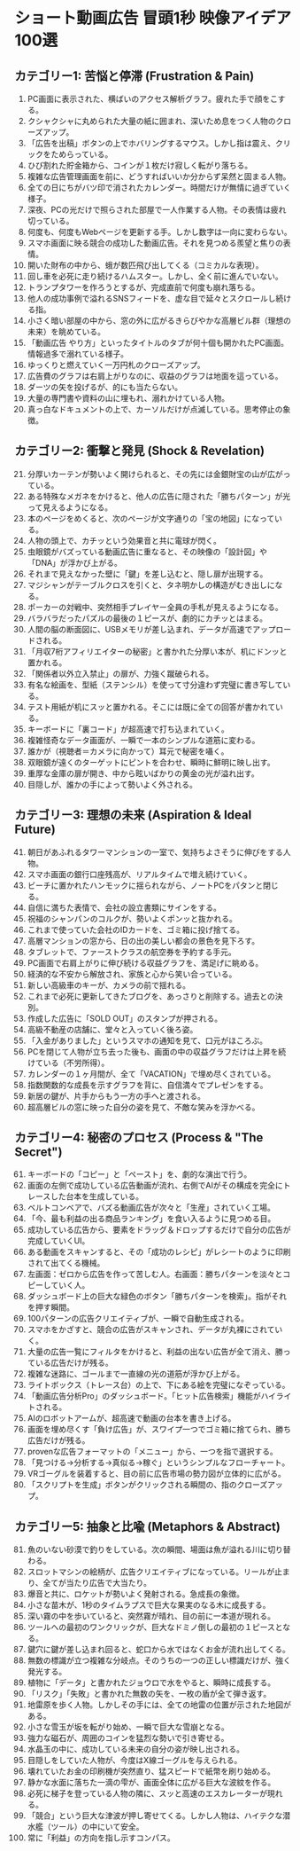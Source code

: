 # ショート動画広告 冒頭1秒 映像アイデア100選

## カテゴリー1: 苦悩と停滞 (Frustration & Pain)

1.  PC画面に表示された、横ばいのアクセス解析グラフ。疲れた手で顔をこする。
2.  クシャクシャに丸められた大量の紙に囲まれ、深いため息をつく人物のクローズアップ。
3.  「広告を出稿」ボタンの上でホバリングするマウス。しかし指は震え、クリックをためらっている。
4.  ひび割れた貯金箱から、コインが１枚だけ寂しく転がり落ちる。
5.  複雑な広告管理画面を前に、どうすればいいか分からず呆然と固まる人物。
6.  全ての日にちがバツ印で消されたカレンダー。時間だけが無情に過ぎていく様子。
7.  深夜、PCの光だけで照らされた部屋で一人作業する人物。その表情は疲れ切っている。
8.  何度も、何度もWebページを更新する手。しかし数字は一向に変わらない。
9.  スマホ画面に映る競合の成功した動画広告。それを見つめる羨望と焦りの表情。
10. 開いた財布の中から、蛾が数匹飛び出してくる（コミカルな表現）。
11. 回し車を必死に走り続けるハムスター。しかし、全く前に進んでいない。
12. トランプタワーを作ろうとするが、完成直前で何度も崩れ落ちる。
13. 他人の成功事例で溢れるSNSフィードを、虚な目で延々とスクロールし続ける指。
14. 小さく暗い部屋の中から、窓の外に広がるきらびやかな高層ビル群（理想の未来）を眺めている。
15. 「動画広告 やり方」といったタイトルのタブが何十個も開かれたPC画面。情報過多で溺れている様子。
16. ゆっくりと燃えていく一万円札のクローズアップ。
17. 広告費のグラフは右肩上がりなのに、収益のグラフは地面を這っている。
18. ダーツの矢を投げるが、的にも当たらない。
19. 大量の専門書や資料の山に埋もれ、溺れかけている人物。
20. 真っ白なドキュメントの上で、カーソルだけが点滅している。思考停止の象徴。

## カテゴリー2: 衝撃と発見 (Shock & Revelation)

21. 分厚いカーテンが勢いよく開けられると、その先には金銀財宝の山が広がっている。
22. ある特殊なメガネをかけると、他人の広告に隠された「勝ちパターン」が光って見えるようになる。
23. 本のページをめくると、次のページが文字通りの「宝の地図」になっている。
24. 人物の頭上で、カチッという効果音と共に電球が閃く。
25. 虫眼鏡がバズっている動画広告に重なると、その映像の「設計図」や「DNA」が浮かび上がる。
26. それまで見えなかった壁に「鍵」を差し込むと、隠し扉が出現する。
27. マジシャンがテーブルクロスを引くと、タネ明かしの構造がむき出しになる。
28. ポーカーの対戦中、突然相手プレイヤー全員の手札が見えるようになる。
29. バラバラだったパズルの最後の１ピースが、劇的にカチッとはまる。
30. 人間の脳の断面図に、USBメモリが差し込まれ、データが高速でアップロードされる。
31. 「月収7桁アフィリエイターの秘密」と書かれた分厚い本が、机にドンッと置かれる。
32. 「関係者以外立入禁止」の扉が、力強く蹴破られる。
33. 有名な絵画を、型紙（ステンシル）を使って寸分違わず完璧に書き写している。
34. テスト用紙が机にスッと置かれる。そこには既に全ての回答が書かれている。
35. キーボードに「裏コード」が超高速で打ち込まれていく。
36. 複雑怪奇なデータ画面が、一瞬で一本のシンプルな道筋に変わる。
37. 誰かが（視聴者＝カメラに向かって）耳元で秘密を囁く。
38. 双眼鏡が遠くのターゲットにピントを合わせ、瞬時に鮮明に映し出す。
39. 重厚な金庫の扉が開き、中から眩いばかりの黄金の光が溢れ出す。
40. 目隠しが、誰かの手によって勢いよく外される。

## カテゴリー3: 理想の未来 (Aspiration & Ideal Future)

41. 朝日があふれるタワーマンションの一室で、気持ちよさそうに伸びをする人物。
42. スマホ画面の銀行口座残高が、リアルタイムで増え続けていく。
43. ビーチに置かれたハンモックに揺られながら、ノートPCをパタンと閉じる。
44. 自信に満ちた表情で、会社の設立書類にサインをする。
45. 祝福のシャンパンのコルクが、勢いよくポンッと抜かれる。
46. これまで使っていた会社のIDカードを、ゴミ箱に投げ捨てる。
47. 高層マンションの窓から、日の出の美しい都会の景色を見下ろす。
48. タブレットで、ファーストクラスの航空券を予約する手元。
49. PC画面で右肩上がりに伸び続ける収益グラフを、満足げに眺める。
50. 経済的な不安から解放され、家族と心から笑い合っている。
51. 新しい高級車のキーが、カメラの前で揺れる。
52. これまで必死に更新してきたブログを、あっさりと削除する。過去との決別。
53. 作成した広告に「SOLD OUT」のスタンプが押される。
54. 高級不動産の店舗に、堂々と入っていく後ろ姿。
55. 「入金がありました」というスマホの通知を見て、口元がほころぶ。
56. PCを閉じて人物が立ち去った後も、画面の中の収益グラフだけは上昇を続けている（不労所得）。
57. カレンダーの１ヶ月間が、全て「VACATION」で埋め尽くされている。
58. 指数関数的な成長を示すグラフを背に、自信満々でプレゼンをする。
59. 新居の鍵が、片手からもう一方の手へと渡される。
60. 超高層ビルの窓に映った自分の姿を見て、不敵な笑みを浮かべる。

## カテゴリー4: 秘密のプロセス (Process & "The Secret")

61. キーボードの「コピー」と「ペースト」を、劇的な演出で行う。
62. 画面の左側で成功している広告動画が流れ、右側でAIがその構成を完全にトレースした台本を生成している。
63. ベルトコンベアで、バズる動画広告が次々と「生産」されていく工場。
64. 「今、最も利益の出る商品ランキング」を食い入るように見つめる目。
65. 成功している広告から、要素をドラッグ＆ドロップするだけで自分の広告が完成していくUI。
66. ある動画をスキャンすると、その「成功のレシピ」がレシートのように印刷されて出てくる機械。
67. 左画面：ゼロから広告を作って苦しむ人。右画面：勝ちパターンを淡々とコピーしていく人。
68. ダッシュボード上の巨大な緑色のボタン「勝ちパターンを検索」。指がそれを押す瞬間。
69. 100パターンの広告クリエイティブが、一瞬で自動生成される。
70. スマホをかざすと、競合の広告がスキャンされ、データが丸裸にされていく。
71. 大量の広告一覧にフィルタをかけると、利益の出ない広告が全て消え、勝っている広告だけが残る。
72. 複雑な迷路に、ゴールまで一直線の光の道筋が浮かび上がる。
73. ライトボックス（トレース台）の上で、下にある絵を完璧になぞっている。
74. 「動画広告分析Pro」のダッシュボード。「ヒット広告検索」機能がハイライトされる。
75. AIのロボットアームが、超高速で動画の台本を書き上げる。
76. 画面を埋め尽くす「負け広告」が、スワイプ一つでゴミ箱に捨てられ、勝ち広告だけが残る。
77. provenな広告フォーマットの「メニュー」から、一つを指で選択する。
78. 「見つける→分析する→真似る→稼ぐ」というシンプルなフローチャート。
79. VRゴーグルを装着すると、目の前に広告市場の勢力図が立体的に広がる。
80. 「スクリプトを生成」ボタンがクリックされる瞬間の、指のクローズアップ。

## カテゴリー5: 抽象と比喩 (Metaphors & Abstract)

81. 魚のいない砂漠で釣りをしている。次の瞬間、場面は魚が溢れる川に切り替わる。
82. スロットマシンの絵柄が、広告クリエイティブになっている。リールが止まり、全てが当たり広告で大当たり。
83. 爆音と共に、ロケットが勢いよく発射される。急成長の象徴。
84. 小さな苗木が、1秒のタイムラプスで巨大な果実のなる木に成長する。
85. 深い霧の中を歩いていると、突然霧が晴れ、目の前に一本道が現れる。
86. ツールへの最初のワンクリックが、巨大なドミノ倒しの最初の１ピースとなる。
87. 鍵穴に鍵が差し込まれ回ると、蛇口から水ではなくお金が流れ出してくる。
88. 無数の標識が立つ複雑な分岐点。そのうちの一つの正しい標識だけが、強く発光する。
89. 植物に「データ」と書かれたジョウロで水をやると、瞬時に成長する。
90. 「リスク」「失敗」と書かれた無数の矢を、一枚の盾が全て弾き返す。
91. 地雷原を歩く人物。しかしその手には、全ての地雷の位置が示された地図がある。
92. 小さな雪玉が坂を転がり始め、一瞬で巨大な雪崩となる。
93. 強力な磁石が、周囲のコインを猛烈な勢いで引き寄せる。
94. 水晶玉の中に、成功している未来の自分の姿が映し出される。
95. 目隠しをしていた人物が、今度はX線ゴーグルを与えられる。
96. 壊れていたお金の印刷機が突然直り、猛スピードで紙幣を刷り始める。
97. 静かな水面に落ちた一滴の雫が、画面全体に広がる巨大な波紋を作る。
98. 必死に梯子を登っている人物の隣に、スッと高速のエスカレーターが現れる。
99. 「競合」という巨大な津波が押し寄せてくる。しかし人物は、ハイテクな潜水艦（ツール）の中にいて安全。
100. 常に「利益」の方向を指し示すコンパス。
